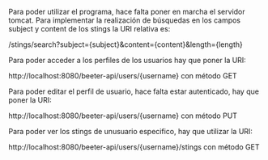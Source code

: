 Para poder utilizar el programa, hace falta poner en marcha el servidor tomcat.
Para implementar la realización de búsquedas en los campos subject y content de los
stings la URI relativa es:


/stings/search?subject={subject}&content={content}&length={length}

Para poder acceder a los perfiles de los usuarios hay que poner la URI:


http://localhost:8080/beeter-api/users/{username} con método GET


Para poder editar el perfil de usuario, hace falta estar autenticado, hay que poner la URI:


http://localhost:8080/beeter-api/users/{username} con método PUT


Para poder ver los stings de unusuario especifico, hay que utilizar la URI:


http://localhost:8080/beeter-api/users/{username}/stings con método GET
